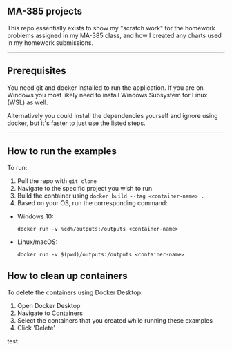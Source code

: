 ## MA-385 projects
This repo essentially exists to show my "scratch work" for the homework problems assigned in my MA-385 class, and how I created any charts used in my homework submissions.

-----

## Prerequisites
You need git and docker installed to run the application. If you are on Windows you most likely need to install Windows Subsystem for Linux (WSL) as well.

Alternatively you could install the dependencies yourself and ignore using docker, but it's faster to just use the listed steps.

-----

## How to run the examples

To run:
1. Pull the repo with ```git clone```
2. Navigate to the specific project you wish to run
3. Build the container using ```docker build --tag <container-name> .```
4. Based on your OS, run the corresponding command:
  - Windows 10:

    ```docker run -v %cd%/outputs:/outputs <container-name>```
  - Linux/macOS:

    ```docker run -v $(pwd)/outputs:/outputs <container-name>```

## How to clean up containers
To delete the containers using Docker Desktop:
1. Open Docker Desktop
2. Navigate to Containers
3. Select the containers that you created while running these examples
4. Click 'Delete'

test